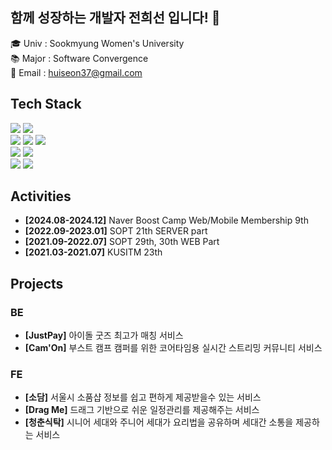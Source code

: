 ## 함께 성장하는 개발자 전희선 입니다! :raised_hands:

🎓 Univ : Sookmyung Women's University<br>
📚 Major : Software Convergence<br>
📩 Email : huiseon37@gmail.com


## Tech Stack
<span>
<img src="https://img.shields.io/badge/-JavaScript-%23F7DF1E?style=for-the-badge&logo=JavaScript&logoColor=black">
<img src="https://img.shields.io/badge/-TypeScript-%233178C6?style=for-the-badge&logo=TypeScript&logoColor=black">
 <br>
<img src="https://img.shields.io/badge/-HTML-%23E34F26?style=for-the-badge&logo=HTML5&logoColor=black">
<img src="https://img.shields.io/badge/-CSS-%231572B6?style=for-the-badge&logo=CSS3&logoColor=black">
<img src="https://img.shields.io/badge/styled-component-e084c6?style=for-the-badge&logo=styled-components&logoColor=white"/>
 <br>
<img src="https://img.shields.io/badge/-React-%2361DAFB?style=for-the-badge&logo=React&logoColor=black">
<img src="https://img.shields.io/badge/-Next.js-black?style=for-the-badge&logo=Next.js&logoColor=white">
 <br>
<img src="https://img.shields.io/badge/-Recoil-3578e5?style=for-the-badge&logo=React&logoColor=white"/>
<img src="https://img.shields.io/badge/-React Query-FF4154?style=for-the-badge&logo=React&logoColor=white">
</span>

## Activities
- **[2024.08-2024.12]** Naver Boost Camp Web/Mobile Membership 9th
- **[2022.09-2023.01]** SOPT 21th SERVER part
- **[2021.09-2022.07]** SOPT 29th, 30th WEB Part
- **[2021.03-2021.07]** KUSITM 23th

## Projects
### BE
- **[JustPay]** 아이돌 굿즈 최고가 매칭 서비스
- **[Cam'On]** 부스트 캠프 캠퍼를 위한 코어타임용 실시간 스트리밍 커뮤니티 서비스
  
### FE
- **[소담]** 서울시 소품샵 정보를 쉽고 편하게 제공받을수 있는 서비스 <!-- [👉Link](https://sodam.me/) -->
- **[Drag Me]** 드래그 기반으로 쉬운 일정관리를 제공해주는 서비스 
- **[청춘식탁]** 시니어 세대와 주니어 세대가 요리법을 공유하며 세대간 소통을 제공하는 서비스

<!-- 
## Github Stats
![Anurag's GitHub stats](https://github-readme-stats.vercel.app/api?username=huiseon37&&show_icons=true&theme=dracula)
 -->
<!-- [![Hits](https://hits.seeyoufarm.com/api/count/incr/badge.svg?url=https%3A%2F%2Fgithub.com%2Fhuiseon37&count_bg=%23FF5CD0&title_bg=%23555555&icon=&icon_color=%23E7E7E7&title=hits&edge_flat=false)](https://hits.seeyoufarm.com) -->
